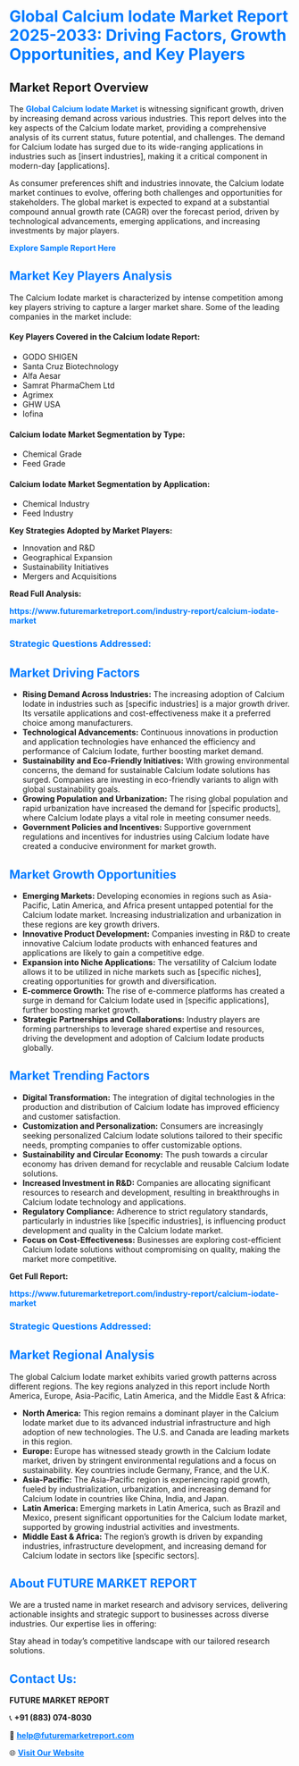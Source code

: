 <h1 style="color: #007BFF;">Global Calcium Iodate Market Report 2025-2033: Driving Factors, Growth Opportunities, and Key Players</h1>

<section id="overview">
<h2>Market Report Overview</h2>
<p>The <a href="https://www.futuremarketreport.com/industry-report/calcium-iodate-market" style="color: #007BFF; text-decoration: none;"><strong>Global Calcium Iodate Market</strong></a> is witnessing significant growth, driven by increasing demand across various industries. This report delves into the key aspects of the Calcium Iodate market, providing a comprehensive analysis of its current status, future potential, and challenges. The demand for Calcium Iodate has surged due to its wide-ranging applications in industries such as [insert industries], making it a critical component in modern-day [applications].</p>
<p>As consumer preferences shift and industries innovate, the Calcium Iodate market continues to evolve, offering both challenges and opportunities for stakeholders. The global market is expected to expand at a substantial compound annual growth rate (CAGR) over the forecast period, driven by technological advancements, emerging applications, and increasing investments by major players.</p>
</section>

<section id="overview">
<p><a href="https://www.futuremarketreport.com/request-sample/reportId=58135" style="color: #007BFF; text-decoration: none;"><strong>Explore Sample Report Here</strong></a></p>
</section>

<section id="key-players">
<h2 style="color: #007BFF;">Market Key Players Analysis</h2>
<p>The Calcium Iodate market is characterized by intense competition among key players striving to capture a larger market share. Some of the leading companies in the market include:</p>
<h4>Key Players Covered in the Calcium Iodate Report:</h4>
<ul><li>GODO SHIGEN</li><li>Santa Cruz Biotechnology</li><li>Alfa Aesar</li><li>Samrat PharmaChem Ltd</li><li>Agrimex</li><li>GHW USA</li><li>Iofina</li></ul>
<h4>Calcium Iodate Market Segmentation by Type:</h4>
<ul><li>Chemical Grade</li><li>Feed Grade</li></ul>

<h4>Calcium Iodate Market Segmentation by Application:</h4>
<ul><li>Chemical Industry</li><li>Feed Industry</li></ul>
<p><strong>Key Strategies Adopted by Market Players:</strong></p>
<ul>
<li>Innovation and R&D</li>
<li>Geographical Expansion</li>
<li>Sustainability Initiatives</li>
<li>Mergers and Acquisitions</li>
</ul>
</section>

<section>
<p><strong>Read Full Analysis: </strong></p><a href="https://www.futuremarketreport.com/industry-report/calcium-iodate-market" style="color: #007BFF; text-decoration: none;"><strong>https://www.futuremarketreport.com/industry-report/calcium-iodate-market</strong></a>
<h3 style="color: #007BFF;">Strategic Questions Addressed:</h3>
</section>

<section id="driving-factors">
<h2 style="color: #007BFF;">Market Driving Factors</h2>
<ul>
<li><strong>Rising Demand Across Industries:</strong> The increasing adoption of Calcium Iodate in industries such as [specific industries] is a major growth driver. Its versatile applications and cost-effectiveness make it a preferred choice among manufacturers.</li>
<li><strong>Technological Advancements:</strong> Continuous innovations in production and application technologies have enhanced the efficiency and performance of Calcium Iodate, further boosting market demand.</li>
<li><strong>Sustainability and Eco-Friendly Initiatives:</strong> With growing environmental concerns, the demand for sustainable Calcium Iodate solutions has surged. Companies are investing in eco-friendly variants to align with global sustainability goals.</li>
<li><strong>Growing Population and Urbanization:</strong> The rising global population and rapid urbanization have increased the demand for [specific products], where Calcium Iodate plays a vital role in meeting consumer needs.</li>
<li><strong>Government Policies and Incentives:</strong> Supportive government regulations and incentives for industries using Calcium Iodate have created a conducive environment for market growth.</li>
</ul>
</section>

<section id="growth-opportunities">
<h2 style="color: #007BFF;">Market Growth Opportunities</h2>
<ul>
<li><strong>Emerging Markets:</strong> Developing economies in regions such as Asia-Pacific, Latin America, and Africa present untapped potential for the Calcium Iodate market. Increasing industrialization and urbanization in these regions are key growth drivers.</li>
<li><strong>Innovative Product Development:</strong> Companies investing in R&D to create innovative Calcium Iodate products with enhanced features and applications are likely to gain a competitive edge.</li>
<li><strong>Expansion into Niche Applications:</strong> The versatility of Calcium Iodate allows it to be utilized in niche markets such as [specific niches], creating opportunities for growth and diversification.</li>
<li><strong>E-commerce Growth:</strong> The rise of e-commerce platforms has created a surge in demand for Calcium Iodate used in [specific applications], further boosting market growth.</li>
<li><strong>Strategic Partnerships and Collaborations:</strong> Industry players are forming partnerships to leverage shared expertise and resources, driving the development and adoption of Calcium Iodate products globally.</li>
</ul>
</section>

<section id="trending-factors">
<h2 style="color: #007BFF;">Market Trending Factors</h2>
<ul>
<li><strong>Digital Transformation:</strong> The integration of digital technologies in the production and distribution of Calcium Iodate has improved efficiency and customer satisfaction.</li>
<li><strong>Customization and Personalization:</strong> Consumers are increasingly seeking personalized Calcium Iodate solutions tailored to their specific needs, prompting companies to offer customizable options.</li>
<li><strong>Sustainability and Circular Economy:</strong> The push towards a circular economy has driven demand for recyclable and reusable Calcium Iodate solutions.</li>
<li><strong>Increased Investment in R&D:</strong> Companies are allocating significant resources to research and development, resulting in breakthroughs in Calcium Iodate technology and applications.</li>
<li><strong>Regulatory Compliance:</strong> Adherence to strict regulatory standards, particularly in industries like [specific industries], is influencing product development and quality in the Calcium Iodate market.</li>
<li><strong>Focus on Cost-Effectiveness:</strong> Businesses are exploring cost-efficient Calcium Iodate solutions without compromising on quality, making the market more competitive.</li>
</ul>
</section>

<section>
<p><strong>Get Full Report: </strong></p><a href="https://www.futuremarketreport.com/industry-report/calcium-iodate-market" style="color: #007BFF; text-decoration: none;"><strong>https://www.futuremarketreport.com/industry-report/calcium-iodate-market</strong></a>
<h3 style="color: #007BFF;">Strategic Questions Addressed:</h3>
</section>


<section id="regional-analysis">
<h2 style="color: #007BFF;">Market Regional Analysis</h2>
<p>The global Calcium Iodate market exhibits varied growth patterns across different regions. The key regions analyzed in this report include North America, Europe, Asia-Pacific, Latin America, and the Middle East & Africa:</p>
<ul>
<li><strong>North America:</strong> This region remains a dominant player in the Calcium Iodate market due to its advanced industrial infrastructure and high adoption of new technologies. The U.S. and Canada are leading markets in this region.</li>
<li><strong>Europe:</strong> Europe has witnessed steady growth in the Calcium Iodate market, driven by stringent environmental regulations and a focus on sustainability. Key countries include Germany, France, and the U.K.</li>
<li><strong>Asia-Pacific:</strong> The Asia-Pacific region is experiencing rapid growth, fueled by industrialization, urbanization, and increasing demand for Calcium Iodate in countries like China, India, and Japan.</li>
<li><strong>Latin America:</strong> Emerging markets in Latin America, such as Brazil and Mexico, present significant opportunities for the Calcium Iodate market, supported by growing industrial activities and investments.</li>
<li><strong>Middle East & Africa:</strong> The region’s growth is driven by expanding industries, infrastructure development, and increasing demand for Calcium Iodate in sectors like [specific sectors].</li>
</ul>
</section>

<footer>
<h2 style="color: #007BFF;">About FUTURE MARKET REPORT</h2>
<p>We are a trusted name in market research and advisory services, delivering actionable insights and strategic support to businesses across diverse industries. Our expertise lies in offering:</p>

<p>Stay ahead in today’s competitive landscape with our tailored research solutions.</p>

<h2 style="color: #007BFF;">Contact Us:</h2>
<p><strong>FUTURE MARKET REPORT</strong></p>
<p>📞 <strong>+91 (883) 074-8030</strong></p>
<p>📧 <strong><a href="mailto:help@futuremarketreport.com" style="color: #007BFF;">help@futuremarketreport.com</a></strong></p>
<p>🌐 <strong><a href="https://www.futuremarketreport.com/" style="color: #007BFF;">Visit Our Website</a></strong></p>
</footer>